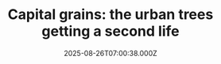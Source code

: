---
title: "Capital grains: the urban trees getting a second life"
date: 2025-08-26T07:00:38.000Z
category: Human Kindness
externalLink: "https://www.positive.news/society/capital-grains-the-urban-trees-getting-a-second-life/"
image: ""
excerpt: "Furniture maker Bruce Saunders co-founded Fallen & Felled to give a second life to urban trees destined for the chipper The post Capital grains: the urban trees getting a second life appeared first on Positive News.…"
---